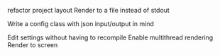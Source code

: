 refactor project layout
Render to a file instead of stdout

Write a config class with json input/output in mind

Edit settings without having to recompile
Enable multithread rendering
Render to screen
